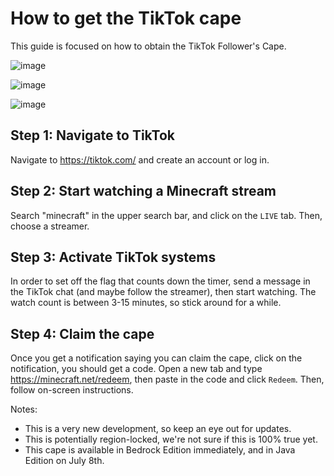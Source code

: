 # How to get the TikTok cape

This guide is focused on how to obtain the TikTok Follower's Cape.

![image](https://github.com/KTrain5169/MinecraftAnniversaryRewards/assets/69028025/5a2a540f-0a18-4ae5-9e33-0109b6f02fd5)

![image](https://github.com/KTrain5169/MinecraftAnniversaryRewards/assets/69028025/4ff8893d-c802-41a0-9114-ef5a3d77a171)

![image](https://github.com/KTrain5169/MinecraftAnniversaryRewards/assets/69028025/22376537-a595-4b7e-ba47-2f72839c74b9)


## Step 1: Navigate to TikTok
Navigate to https://tiktok.com/ and create an account or log in.
## Step 2: Start watching a Minecraft stream
Search "minecraft" in the upper search bar, and click on the `LIVE` tab. Then, choose a streamer.
## Step 3: Activate TikTok systems
In order to set off the flag that counts down the timer, send a message in the TikTok chat (and maybe follow the streamer), then start watching. The watch count is between 3-15 minutes, so stick around for a while.
## Step 4: Claim the cape
Once you get a notification saying you can claim the cape, click on the notification, you should get a code. Open a new tab and type https://minecraft.net/redeem, then paste in the code and click `Redeem`. Then, follow on-screen instructions.

Notes:
* This is a very new development, so keep an eye out for updates.
* This is potentially region-locked, we're not sure if this is 100% true yet.
* This cape is available in Bedrock Edition immediately, and in Java Edition on July 8th.
